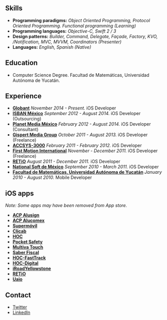 ## Skills
+ **Programming paradigms:** *Object Oriented Programming, Protocol Oriented Programming. Functional programming (Learning)*
+ **Programming languages:** *Objective-C, Swift 2 / 3*
+ **Design patterns:** *Builder, Command, Delegate, Façade, Factory, KVO, /Notification, MVC, MVVM, Coordinators (Presenter)*
+ **Languages:** *English, Spanish (Native)*


## Education
* Computer Science Degree.
    Facultad de Matemáticas, Universidad Autónoma de Yucatán.


## Experience
- [**Globant**](http://www.globant.com/) *November 2014 - Present.* iOS Developer
- [**ISBAN México**](http://www.isban.es/) *September 2012 - August 2014.* iOS Developer (Outsourcing)
- [**Planet Media México**](http://www.planetmedia.es/) *February 2012 - August 2014.* iOS Developer (Consultant)
- [**Gispert Media Group**](http://www.gispertmediagroup.com/) *October 2011 - August 2013.* iOS Developer (Freelance)
- [**ACCSYS-3000**](http://www.accsys-3000.com/) *February 2011 - February 2012.* iOS Developer
- [**First Motion International**](http://www.firstmotion-international.com/) *November - December 2011.* iOS Developer (Freelance)
- [**RETiO**](http://www.ret.io) *August 2011 - December 2011.* iOS Developer
- [**National Soft de México**](http://www.nationalsoft.com.mx/) *September 2010 - March 2011.* iOS Developer
- [**Facultad de Matemáticas, Universidad Autónoma de Yucatán**](http://www.matematicas.uady.mx/) *January 2010 - August 2010.* Mobile Developer


## iOS apps
*Note: Some apps may have been removed from App store.*
* [**ACP Alusign**](http://www.alusign.mx/)
* [**ACP Alucomex**](http://www.alucomex.com/)
* [**Supermóvil**](https://servicios.santander.com.mx/supermovil/principal/index.html)
* [**Clicab**](http://clicab.com)
* [**HOC**](http://www.hoc-digital.com)
* [**Pocket Safety**](http://www.pocketsafety.ca)
* [**Multiva Touch**](http://www.bancomultiva.com.mx/wps/wcm/connect/Micrositio/home/web/mov_multivat.html)
* [**Saber Fiscal**](http://www.pwc.com/mx/es/aplicaciones-moviles/index.jhtml)
* [**HOC-FastTrack**](http://www.hoc-digital.com)
* [**HOC-Digital**](http://www.hoc-digital.com)
* [**iRoadYellowstone**](http://iroadyellowstone.com/)
* [**RETiO**](http://ret.io/app)
* [**Uaio**](http://uaio.mx/)


## Contact
+ [Twitter](https://twitter.com/d_rueda)
+ [LinkedIn](http://mx.linkedin.com/in/drueda)
